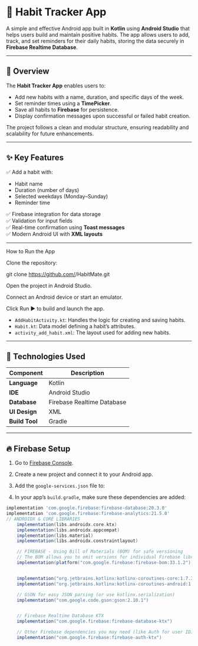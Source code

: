 # 🧠 Habit Tracker App

A simple and effective Android app built in **Kotlin** using **Android Studio** that helps users build and maintain positive habits. The app allows users to add, track, and set reminders for their daily habits, storing the data securely in **Firebase Realtime Database**.

---

## 📱 Overview

The **Habit Tracker App** enables users to:
- Add new habits with a name, duration, and specific days of the week.
- Set reminder times using a **TimePicker**.
- Save all habits to **Firebase** for persistence.
- Display confirmation messages upon successful or failed habit creation.

The project follows a clean and modular structure, ensuring readability and scalability for future enhancements.

---

## ✨ Key Features

✅ Add a habit with:
- Habit name  
- Duration (number of days)  
- Selected weekdays (Monday–Sunday)  
- Reminder time  

✅ Firebase integration for data storage  
✅ Validation for input fields  
✅ Real-time confirmation using **Toast messages**  
✅ Modern Android UI with **XML layouts**

---

How to Run the App

Clone the repository:

git clone https://github.com/<RahilSir>/HabitMate.git


Open the project in Android Studio.

Connect an Android device or start an emulator.

Click Run ▶️ to build and launch the app.



- `AddHabitActivity.kt`: Handles the logic for creating and saving habits.  
- `Habit.kt`: Data model defining a habit’s attributes.  
- `activity_add_habit.xml`: The layout used for adding new habits.  

---

## 🔧 Technologies Used

| Component | Description |
|------------|-------------|
| **Language** | Kotlin |
| **IDE** | Android Studio |
| **Database** | Firebase Realtime Database |
| **UI Design** | XML |
| **Build Tool** | Gradle |

---

## 🔥 Firebase Setup

1. Go to [Firebase Console](https://console.firebase.google.com/).  
2. Create a new project and connect it to your Android app.  
3. Add the `google-services.json` file to:  

4. In your app’s `build.gradle`, make sure these dependencies are added:
```gradle
implementation 'com.google.firebase:firebase-database:20.3.0'
implementation 'com.google.firebase:firebase-analytics:21.5.0'
// ANDROIDX & CORE LIBRARIES
    implementation(libs.androidx.core.ktx)
    implementation(libs.androidx.appcompat)
    implementation(libs.material)
    implementation(libs.androidx.constraintlayout)

    // FIREBASE - Using Bill of Materials (BOM) for safe versioning
    // The BOM allows you to omit versions for individual Firebase libraries
    implementation(platform("com.google.firebase:firebase-bom:33.1.2"))


    implementation("org.jetbrains.kotlinx:kotlinx-coroutines-core:1.7.3")
    implementation("org.jetbrains.kotlinx:kotlinx-coroutines-android:1.7.3")

    // GSON for easy JSON parsing (or use kotlinx.serialization)
    implementation("com.google.code.gson:gson:2.10.1")


    // Firebase Realtime Database KTX
    implementation("com.google.firebase:firebase-database-ktx")

    // Other Firebase dependencies you may need (like Auth for user ID)
    implementation("com.google.firebase:firebase-auth-ktx")




